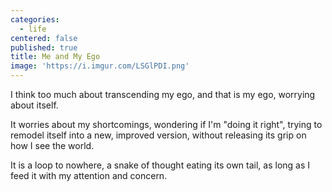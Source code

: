 ```yaml
---
categories:
  - life
centered: false
published: true
title: Me and My Ego
image: 'https://i.imgur.com/LSGlPDI.png'
---
```

I think too much
about transcending my ego,
and that is my ego,
worrying about itself. 

It worries 
about my shortcomings,
wondering 
if I'm "doing it right",
trying to remodel itself
into a new, improved version,
without releasing its grip
on how I see the world.

It is a loop to nowhere,
a snake of thought 
eating its own tail,
as long as I feed it
with my attention 
and concern.